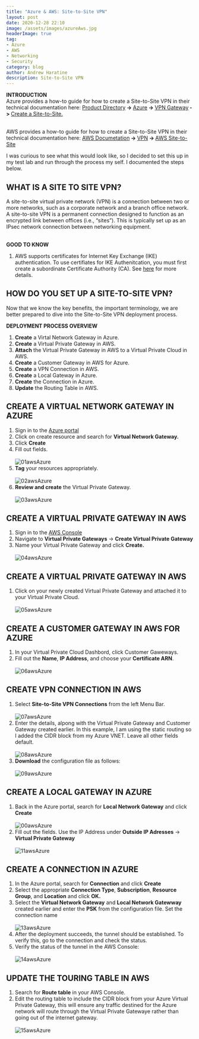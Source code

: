 ```yaml
---
title: "Azure & AWS: Site-to-Site VPN"
layout: post
date: 2020-12-28 22:10
image: /assets/images/azureAws.jpg
headerImage: true
tag:
- Azure
- AWS
- Networking
- Security
category: blog
author: Andrew Haratine
description: Site-to-Site VPN
---
```



<b>INTRODUCTION</b>
<br>Azure provides a how-to guide for how to create a Site-to-Site VPN in their technical documentation here: 
<a href="https://docs.microsoft.com/en-us/documentation/">Product Directory</a><b> -> </b><a href="https://docs.microsoft.com/en-us/azure/?product=featured">Azure</a><b> -> </b><a href="https://docs.microsoft.com/en-us/azure/virtual-machines/windows/tutorial-manage-vm">VPN Gateway</a><b> -> </b><a href="https://docs.microsoft.com/en-us/azure/vpn-gateway/">Create a Site-to-Site.</a> 

<br>AWS provides a how-to guide for how to create a Site-to-Site VPN in their technical documentation here: 
<a href="https://docs.aws.amazon.com/">AWS Documetation</a><b> -> </b><a href="https://docs.aws.amazon.com/vpn/?id=docs_gateway">VPN</a><b> -> </b><a href="https://docs.aws.amazon.com/vpn/latest/s2svpn/VPC_VPN.html">AWS Site-to-Site</a>

I was curious to see what this would look like, so I decided to set this up in my test lab and run through the process my self. I documented the steps below.


<h2>WHAT IS A SITE TO SITE VPN?</h2>
A site-to-site virtual private network (VPN) is a connection between two or more networks, such as a corporate network and a branch office network. A site-to-site VPN is a permanent connection designed to function as an encrypted link between offices (i.e., “sites”). This is typically set up as an IPsec network connection between networking equipment.

<br><b>GOOD TO KNOW</b>
<ol start="1">
<li>AWS supports certificates for Internet Key Exchange (IKE) authentication. To use certifiates for IKE Authenitcation, you must first create a subordinate Certificate Authority (CA). See <a href="https://aws.amazon.com/about-aws/whats-new/2019/08/aws-site-to-site-vpn-now-supports-certificate-authentication/">here</a> for more details.</li>
</ol>


<h2>HOW DO YOU SET UP A SITE-TO-SITE VPN?</h2>

Now that we know the key benefits, the important terminology, we are better prepared to dive into the Site-to-Site VPN deployment process.

<b>DEPLOYMENT PROCESS OVERVIEW</b>
<ol start="1">
<li><b>Create</b> a Virtal Network Gateway in Azure.</li>
<li><b>Create</b> a Virtual Private Gateway in AWS.</li>
<li><b>Attach</b> the Virtual Private Gateway in AWS to a Virtual Private Cloud in AWS.</li>
<li><b>Create</b> a Customer Gateway in AWS for Azure.</li>
<li><b>Create</b> a VPN Connection in AWS.</li>
<li><b>Create</b> a Local Gateway in Azure.</li>
<li><b>Create</b> the Connection in Azure.</li>
<li><b>Update</b> the Routing Table in AWS.</li>
</ol>


<h2>CREATE A VIRTUAL NETWORK GATEWAY IN AZURE</h2>
<ol start="1">
<li>Sign in to the <a href="https://portal.azure.com/">Azure portal</a></li>
<li>Click on create resource and search for <b>Virtual Network Gateway.</b></li>
<li>Click <b>Create</b></li>
<li>Fill out fields.</li>
<br><img src="/assets/images/01awsAzure.jpeg" alt="01awsAzure">

<li><b>Tag</b> your resources appropriately.</li>
<br><img src="/assets/images/02awsAzure.jpeg" alt="02awsAzure">

<li><b>Review and create</b> the Virtual Private Gateway.</li>
<br><img src="/assets/images/03awsAzure.jpeg" alt="03awsAzure">
</ol>


<h2>CREATE A VIRTUAL PRIVATE GATEWAY IN AWS</h2>
<ol start="1">
<li>Sign in to the <a href="https://aws.amazon.com/console/">AWS Console</a></li>
<li>Navigate to <b>Virtual Private Gateways</b> -> <b> Create Virtual Private Gateway</b></li>
<li>Name your Virtual Private Gateway and click <b>Create.</b></li>
<br><img src="/assets/images/04awsAzure.jpeg" alt="04awsAzure">
</ol>


<h2>CREATE A VIRTUAL PRIVATE GATEWAY IN AWS</h2>
<ol start="1">
<li>Click on your newly created Virtual Private Gateway and attached it to your Virtual Private Cloud.</li>
<br><img src="/assets/images/05awsAzure.jpeg" alt="05awsAzure">
</ol>

<h2>CREATE A CUSTOMER GATEWAY IN AWS FOR AZURE</h2>
<ol start="1">
<li>In your Virtual Private Cloud Dashbord, click Customer Gaweways.</li>
<li>Fill out the <b>Name</b>, <b>IP Address</b>, and choose your <b>Certificate ARN</b>.</li>
<br><img src="/assets/images/06awsAzure.jpeg" alt="06awsAzure">
</ol>

<h2>CREATE VPN CONNECTION IN AWS</h2>
<ol start="1">
<li>Select <b>Site-to-Site VPN Connections</b> from the left Menu Bar.</li>
<br><img src="/assets/images/07awsAzure.jpeg" alt="07awsAzure">
<li>Enter the details, alpong with the Virtual Private Gateway and Customer Gateway created earlier. In this example, I am using the static routing so I added the CIDR block from my Azure VNET. Leave all other fields default.</li>
<br><img src="/assets/images/08awsAzure.jpeg" alt="08awsAzure">

<li><b>Download</b> the configuration file as follows:</li>
<br><img src="/assets/images/09awsAzure.jpg" alt="09awsAzure">
</ol>

<h2>CREATE A LOCAL GATEWAY IN AZURE</h2>
<ol start="1">
<li>Back in the Azure portal, search for <b>Local Network Gateway</b> and click <b>Create</b></li>
<br><img src="/assets/images/00awsAzure.jpg" alt="00awsAzure">   
<li>Fill out the fields. Use the IP Address under <b>Outside IP Adresses</b> -> <b>Virtual Private Gateway</b></li>
<br><img src="/assets/images/11awsAzure.jpeg" alt="11awsAzure">
</ol>

<h2>CREATE A CONNECTION IN AZURE</h2>
<ol start="1">
<li>In the Azure portal, search for <b>Connection</b> and click <b>Create</b></li>
<li>Select the appropriate <b>Connection Type</b>, <b>Subscription</b>, <b>Resource Group</b>, and <b>Location</b> and click <b>OK.</b></li>
<li>Select the <b>Virtual Network Gateway</b> and <b>Local Network Gatewway</b> created earlier and enter the <b>PSK</b> from the configuration file. Set the connection name</li>
<br><img src="/assets/images/13awsAzure.jpeg" alt="13awsAzure">
<li>After the deployment succeeds, the tunnel should be established. To verify this, go to the connection and check the status.</li>
<li>Verify the status of the tunnel in the AWS Console:</li>
<br><img src="/assets/images/14awsAzure.jpg" alt="14awsAzure">
</ol>

<h2>UPDATE THE TOURING TABLE IN AWS</h2>
<ol start="1"> 
<li>Search for <b>Route table</b> in your AWS Console.</li>
<li>Edit the routing table to include the CIDR block from your Azure Virtual Private Gateway, this will ensure any traffic destined for the Azure network will route through the Virtual Private Gatewaye rather than going out of the internet gateway.</li>
<br><img src="/assets/images/15awsAzure.jpg" alt="15awsAzure"> 
</ol>
